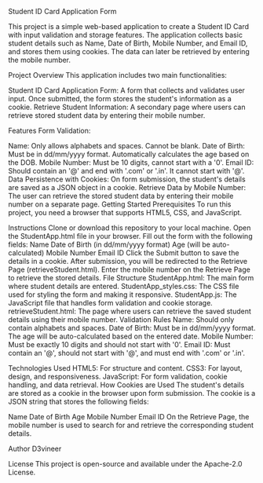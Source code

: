 Student ID Card Application Form

This project is a simple web-based application to create a Student ID Card with input validation and storage features. The application collects basic student details such as Name, Date of Birth, Mobile Number, and Email ID, and stores them using cookies. The data can later be retrieved by entering the mobile number.

Project Overview
This application includes two main functionalities:

Student ID Card Application Form:
A form that collects and validates user input.
Once submitted, the form stores the student's information as a cookie.
Retrieve Student Information:
A secondary page where users can retrieve stored student data by entering their mobile number.

Features
Form Validation:

Name: Only allows alphabets and spaces. Cannot be blank.
Date of Birth: Must be in dd/mm/yyyy format. Automatically calculates the age based on the DOB.
Mobile Number: Must be 10 digits, cannot start with a '0'.
Email ID: Should contain an '@' and end with '.com' or '.in'. It cannot start with '@'.
Data Persistence with Cookies: On form submission, the student's details are saved as a JSON object in a cookie.
Retrieve Data by Mobile Number: The user can retrieve the stored student data by entering their mobile number on a separate page.
Getting Started
Prerequisites
To run this project, you need a browser that supports HTML5, CSS, and JavaScript.

Instructions
Clone or download this repository to your local machine.
Open the StudentApp.html file in your browser.
Fill out the form with the following fields:
Name
Date of Birth (in dd/mm/yyyy format)
Age (will be auto-calculated)
Mobile Number
Email ID
Click the Submit button to save the details in a cookie.
After submission, you will be redirected to the Retrieve Page (retrieveStudent.html).
Enter the mobile number on the Retrieve Page to retrieve the stored details.
File Structure
StudentApp.html: The main form where student details are entered.
StudentApp_styles.css: The CSS file used for styling the form and making it responsive.
StudentApp.js: The JavaScript file that handles form validation and cookie storage.
retrieveStudent.html: The page where users can retrieve the saved student details using their mobile number.
Validation Rules
Name: Should only contain alphabets and spaces.
Date of Birth: Must be in dd/mm/yyyy format. The age will be auto-calculated based on the entered date.
Mobile Number: Must be exactly 10 digits and should not start with '0'.
Email ID: Must contain an '@', should not start with '@', and must end with '.com' or '.in'.

Technologies Used
HTML5: For structure and content.
CSS3: For layout, design, and responsiveness.
JavaScript: For form validation, cookie handling, and data retrieval.
How Cookies are Used
The student's details are stored as a cookie in the browser upon form submission. The cookie is a JSON string that stores the following fields:

Name
Date of Birth
Age
Mobile Number
Email ID
On the Retrieve Page, the mobile number is used to search for and retrieve the corresponding student details.

Author
D3vineer

License
This project is open-source and available under the Apache-2.0 License.
